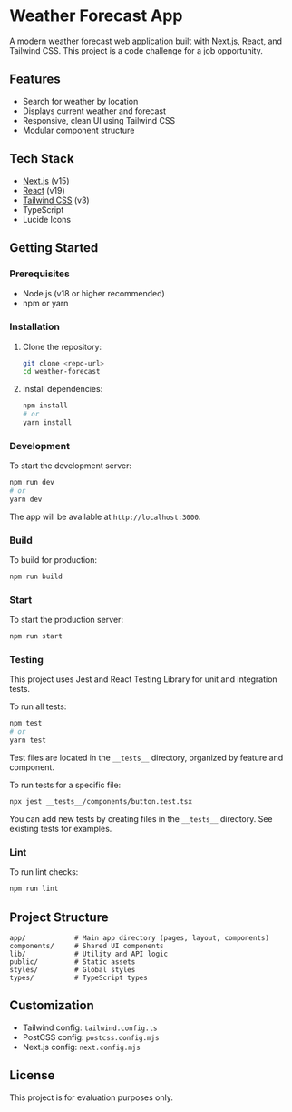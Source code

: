 # Weather Forecast App

A modern weather forecast web application built with Next.js, React, and Tailwind CSS. This project is a code challenge for a job opportunity.

## Features
- Search for weather by location
- Displays current weather and forecast
- Responsive, clean UI using Tailwind CSS
- Modular component structure

## Tech Stack
- [Next.js](https://nextjs.org/) (v15)
- [React](https://react.dev/) (v19)
- [Tailwind CSS](https://tailwindcss.com/) (v3)
- TypeScript
- Lucide Icons

## Getting Started

### Prerequisites
- Node.js (v18 or higher recommended)
- npm or yarn

### Installation
1. Clone the repository:
   ```bash
   git clone <repo-url>
   cd weather-forecast
   ```
2. Install dependencies:
   ```bash
   npm install
   # or
   yarn install
   ```

### Development
To start the development server:
```bash
npm run dev
# or
yarn dev
```
The app will be available at `http://localhost:3000`.

### Build
To build for production:
```bash
npm run build
```

### Start
To start the production server:
```bash
npm run start
```


### Testing
This project uses Jest and React Testing Library for unit and integration tests.

To run all tests:
```bash
npm test
# or
yarn test
```

Test files are located in the `__tests__` directory, organized by feature and component.

To run tests for a specific file:
```bash
npx jest __tests__/components/button.test.tsx
```

You can add new tests by creating files in the `__tests__` directory. See existing tests for examples.

### Lint
To run lint checks:
```bash
npm run lint
```

## Project Structure
```
app/            # Main app directory (pages, layout, components)
components/     # Shared UI components
lib/            # Utility and API logic
public/         # Static assets
styles/         # Global styles
types/          # TypeScript types
```

## Customization
- Tailwind config: `tailwind.config.ts`
- PostCSS config: `postcss.config.mjs`
- Next.js config: `next.config.mjs`

## License
This project is for evaluation purposes only.
